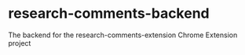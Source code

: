 # research-comments-backend
The backend for the research-comments-extension Chrome Extension project
